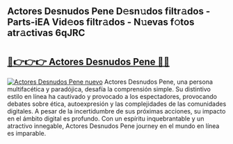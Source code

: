## Actores Desnudos Pene D𝚎sn𝚞dos filtr𝚊dos - Parts-iEA Vid𝚎os filtr𝚊dos - N𝚞evas f𝚘tos atr𝚊ctivas 6qJRC

# <h2><a href="http://mb3p4y.tromn.icu/?c=Actores+Desnudos+Pene">🔗👉👉👉 Actores Desnudos Pene 🔗🔗</a></h2>

[![Actores Desnudos Pene nuevo](https://i.imgur.com/pEAQMta.gif)](http://mb3p4y.tromn.icu/?c=Actores+Desnudos+Pene)
Actores Desnudos Pene, una persona multifacética y paradójica, desafía la comprensión simple. Su distintivo estilo en línea ha cautivado y provocado a los espectadores, provocando debates sobre ética, autoexpresión y las complejidades de las comunidades digitales. A pesar de la incertidumbre de sus próximas acciones, su impacto en el ámbito digital es profundo. Con un espíritu inquebrantable y un atractivo innegable, Actores Desnudos Pene journey en el mundo en línea es imparable.
